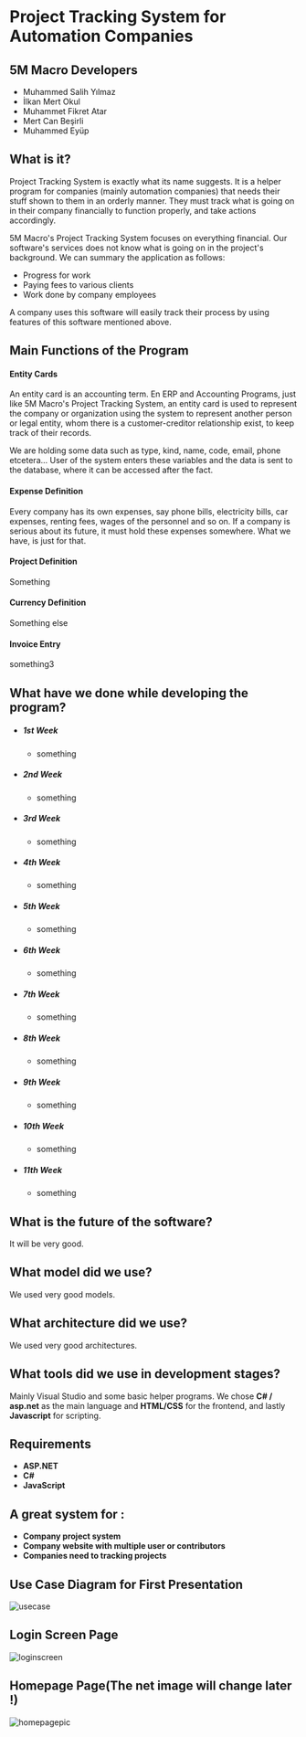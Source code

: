 # Project Tracking System for Automation Companies
## 5M Macro Developers

- Muhammed Salih Yılmaz
- İlkan Mert Okul
- Muhammet Fikret Atar
- Mert Can Beşirli
- Muhammed Eyüp

## What is it?

Project Tracking System is exactly what its name suggests. It is a helper program for companies (mainly automation companies) that needs their stuff shown to them in an orderly manner. They must track what is going on in their company financially to function properly, and take actions accordingly.

5M Macro's Project Tracking System focuses on everything financial. Our software's services does not know what is going on in the project's background. We can summary the application as follows:

- Progress for work
- Paying fees to various clients
- Work done by company employees

A company uses this software will easily track their process by using features of this software mentioned above.

## Main Functions of the Program

#### Entity Cards

An entity card is an accounting term. En ERP and Accounting Programs, just like 5M Macro's Project Tracking System, an entity card is used to represent the company or organization using the system to represent another person or legal entity, whom there is a customer-creditor relationship exist, to keep track of their records.

We are holding some data such as type, kind, name, code, email, phone etcetera... User of the system enters these variables and the data is sent to the database, where it can be accessed after the fact.

#### Expense Definition

Every company has its own expenses, say phone bills, electricity bills, car expenses, renting fees, wages of the personnel and so on. If a company is serious about its future, it must hold these expenses somewhere. What we have, is just for that.

#### Project Definition

Something

#### Currency Definition

Something else

#### Invoice Entry

something3

## What have we done while developing the program?

- ##### 1st Week

  - something

- ##### 2nd Week

  - something

- ##### 3rd Week

  - something

- ##### 4th Week

  - something

- ##### 5th Week

  - something

- ##### 6th Week

  - something

- ##### 7th Week

  - something

- ##### 8th Week

  - something

- ##### 9th Week

  - something

- ##### 10th Week

  - something

- ##### 11th Week

  - something

## What is the future of the software?

It will be very good.

## What model did we use?

We used very good models.

## What architecture did we use?

We used very good architectures.

## What tools did we use in development stages?

Mainly Visual Studio and some basic helper programs. We chose **C# / asp.net** as the main language and **HTML/CSS** for the frontend, and lastly **Javascript** for scripting.



 ## Requirements
* __ASP.NET__
* __C#__
* __JavaScript__

 ## A great system for :
* __Company project system__
* __Company website with multiple user or contributors__
* __Companies need to tracking projects__

 ## Use Case Diagram for First Presentation
 ![usecase](https://user-images.githubusercontent.com/43350594/101244626-b1ffb480-3718-11eb-8a59-98520c8562c4.png)
 
 ## Login Screen Page
 ![loginscreen](https://user-images.githubusercontent.com/43350594/101244874-00618300-371a-11eb-8d52-7957da811e0a.png)
 
 ## Homepage Page(The net image will change later !)
 ![homepagepic](https://user-images.githubusercontent.com/43350594/101244943-8aa9e700-371a-11eb-8f29-90de09ed0632.png)

 
